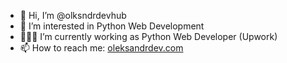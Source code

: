 - 👋 Hi, I’m @olksndrdevhub
- 👀 I’m interested in Python Web Development
- 👨🏼‍💻 I’m currently working as Python Web Developer (Upwork)
- 📫 How to reach me: [oleksandrdev.com](https://oleksandrdev.com/)

<!---
olksndrdevhub/olksndrdevhub is a ✨ special ✨ repository because its `README.md` (this file) appears on your GitHub profile.
You can click the Preview link to take a look at your changes.
--->
